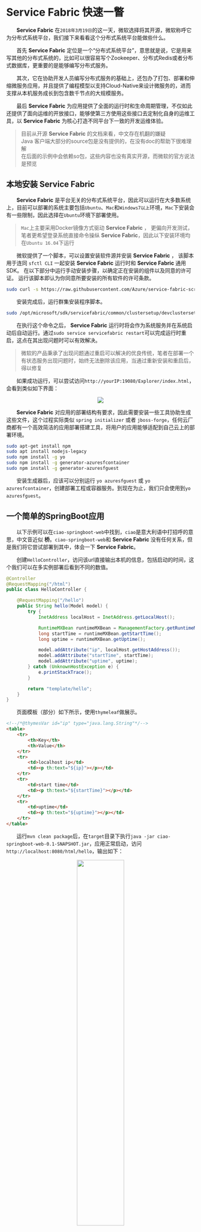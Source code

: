 # Service Fabric 快速一瞥

&nbsp;&nbsp;&nbsp;&nbsp;&nbsp;&nbsp;&nbsp;**Service Fabric** 在`2018年3月19日`的这一天，微软选择将其开源，微软称呼它为分布式系统平台，我们接下来看看这个分布式系统平台能做些什么。

&nbsp;&nbsp;&nbsp;&nbsp;&nbsp;&nbsp;&nbsp;首先 **Service Fabric** 定位是一个“分布式系统平台”，意思就是说，它是用来写其他的分布式系统的，比如可以很容易写个Zookeeper、分布式Redis或者分布式数据库，更重要的是能够编写分布式服务。

&nbsp;&nbsp;&nbsp;&nbsp;&nbsp;&nbsp;&nbsp;其次，它在协助开发人员编写分布式服务的基础上，还包办了打包、部署和伸缩微服务应用，并且提供了编程模型以支持Cloud-Native来设计微服务的，进而支撑从本机服务成长到包含数千节点的大规模服务。

&nbsp;&nbsp;&nbsp;&nbsp;&nbsp;&nbsp;&nbsp;最后 **Service Fabric** 为应用提供了全面的运行时和生命周期管理，不仅如此还提供了面向运维的开放接口，能够使第三方使用这些接口去定制化自身的运维工具，以 **Service Fabric** 为核心打造不同平台下一致的开发运维体验。

> 目前从开源 **Service Fabric** 的文档来看，中文存在机翻的嫌疑<br>Java 客户端大部分的source包是没有提供的，在没有doc的帮助下很难理解<br>在后面的示例中会依赖so包，这些内容也没有真实开源，而微软的官方说法是预览

## 本地安装 **Service Fabric**

&nbsp;&nbsp;&nbsp;&nbsp;&nbsp;&nbsp;&nbsp;**Service Fabric** 是平台无关的分布式系统平台，因此可以运行在大多数系统上，目前可以部署的系统主要包括`Ubuntu`、`Mac`和`Windows7以上`环境，`Mac`下安装会有一些限制，因此选择在`Ubuntu`环境下部署使用。

> `Mac`上主要采用Docker镜像方式驱动 **Service Fabric** ， 更偏向开发测试，笔者更希望登录系统直接命令操纵 **Service Fabric**，因此以下安装环境均在`Ubuntu 16.04`下运行

&nbsp;&nbsp;&nbsp;&nbsp;&nbsp;&nbsp;&nbsp;微软提供了一个脚本，可以设置安装软件源并安装 **Service Fabric** ， 该脚本用于连同 `sfctl CLI` 一起安装 **Service Fabric** 运行时和 **Service Fabric** 通用 SDK。 在以下部分中运行手动安装步骤，以确定正在安装的组件以及同意的许可证。 运行该脚本即认为你同意所要安装的所有软件的许可条款。

```sh
sudo curl -s https://raw.githubusercontent.com/Azure/service-fabric-scripts-and-templates/master/scripts/SetupServiceFabric/SetupServiceFabric.sh | sudo bash
```

&nbsp;&nbsp;&nbsp;&nbsp;&nbsp;&nbsp;&nbsp;安装完成后，运行群集安装程序脚本。

```sh
sudo /opt/microsoft/sdk/servicefabric/common/clustersetup/devclustersetup.sh
```

&nbsp;&nbsp;&nbsp;&nbsp;&nbsp;&nbsp;&nbsp;在执行这个命令之后， **Service Fabric** 运行时将会作为系统服务并在系统启动后自动运行。通过`sudo service servicefabric restart`可以完成运行时重启，这点在其出现问题时可以有效解决。

> 微软的产品秉承了出现问题通过重启可以解决的优良传统，笔者在部署一个有状态服务出现问题时，始终无法删除该应用，当通过重新安装和重启后，得以修复

&nbsp;&nbsp;&nbsp;&nbsp;&nbsp;&nbsp;&nbsp;如果成功运行，可以尝试访问`http://yourIP:19080/Explorer/index.html`，会看到类似如下界面：

<center>
<img src="https://github.com/weipeng2k/service-fabric-guide/raw/master/resource/chapter-1-2.png" />
</center>

&nbsp;&nbsp;&nbsp;&nbsp;&nbsp;&nbsp;&nbsp;**Service Fabric** 对应用的部署结构有要求，因此需要安装一些工具协助生成这些文件，这个过程实际类似 `spring initializer` 或者 `jboss-forge`，任何云厂商都有一个高效简洁的应用部署搭建工具，将用户的应用能够适配到自己云上的部署环境。

```sh
sudo apt-get install npm
sudo apt install nodejs-legacy
sudo npm install -g yo
sudo npm install -g generator-azuresfcontainer
sudo npm install -g generator-azuresfguest
```

&nbsp;&nbsp;&nbsp;&nbsp;&nbsp;&nbsp;&nbsp;安装生成器后，应该可以分别运行 `yo azuresfguest` 或 `yo azuresfcontainer`，创建部署工程或容器服务。到现在为止，我们只会使用到`yo azuresfguest`。

## 一个简单的SpringBoot应用

&nbsp;&nbsp;&nbsp;&nbsp;&nbsp;&nbsp;&nbsp;以下示例可以在`ciao-springboot-web`中找到，`ciao`是意大利语中打招呼的意思，中文音近似 **桥**。`ciao-springboot-web`和 **Service Fabric** 没有任何关系，但是我们将它尝试部署到其中，体会一下 **Service Fabric**。

&nbsp;&nbsp;&nbsp;&nbsp;&nbsp;&nbsp;&nbsp;创建`HelloController`，访问该url直接输出本机的信息，包括启动的时间，这个我们可以在多实例部署后看到不同的数值。

```java
@Controller
@RequestMapping("/html")
public class HelloController {

    @RequestMapping("/hello")
    public String hello(Model model) {
        try {
            InetAddress localHost = InetAddress.getLocalHost();

            RuntimeMXBean runtimeMXBean = ManagementFactory.getRuntimeMXBean();
            long startTime = runtimeMXBean.getStartTime();
            long uptime = runtimeMXBean.getUptime();

            model.addAttribute("ip", localHost.getHostAddress());
            model.addAttribute("startTime", startTime);
            model.addAttribute("uptime", uptime);
        } catch (UnknownHostException e) {
            e.printStackTrace();
        }

        return "template/hello";
    }
}
```

&nbsp;&nbsp;&nbsp;&nbsp;&nbsp;&nbsp;&nbsp;页面模板（部分）如下所示，使用`thymeleaf`做展示。

```html
<!--/*@thymesVar id="ip" type="java.lang.String"*/-->
<table>
    <tr>
        <th>Key</th>
        <th>Value</th>
    </tr>
    <tr>
        <td>localhost ip</td>
        <td><p th:text="${ip}"></p></td>
    </tr>
    <tr>
        <td>start time</td>
        <td><p th:text="${startTime}"></p></td>
    </tr>
    <tr>
        <td>uptime</td>
        <td><p th:text="${uptime}"></p></td>
    </tr>
</table>
```

&nbsp;&nbsp;&nbsp;&nbsp;&nbsp;&nbsp;&nbsp;运行`mvn clean package`后，在`target`目录下执行`java -jar ciao-springboot-web-0.1-SNAPSHOT.jar`，应用正常启动，访问`http://localhost:8080/html/hello`，输出如下：

<center>
<img src="https://github.com/weipeng2k/service-fabric-guide/raw/master/resource/chapter-1-1.png" width="50%" height="50%" />
</center>

&nbsp;&nbsp;&nbsp;&nbsp;&nbsp;&nbsp;&nbsp;应用正常工作，我们接下来将其部署到 **Service Fabric** 上。

## 部署SpringBoot应用

&nbsp;&nbsp;&nbsp;&nbsp;&nbsp;&nbsp;&nbsp;环境已经切换到`Ubuntu`下，在`ciao-springboot-web`目录下，运行`yo azuresfguest`，会有类似对话模式内容出现。

<center>
<img src="https://github.com/weipeng2k/service-fabric-guide/raw/master/resource/chapter-1-3.png" />
</center>

&nbsp;&nbsp;&nbsp;&nbsp;&nbsp;&nbsp;&nbsp;填写的内容和上面的不一样，具体如下表：

|内容|值|含义|
|----|-----|-----|
|Name your application|CiaoSpringbootWeb|应用名|
|Name of the application service|WebRuntimeService|应用中提供的服务|
|Source folder of guest binary artifacts|target/|应用的可执行文件或者二进制内容|
|Relative path to guest binary in source folder|entryPoint.sh|应用的启动脚本，**Service Fabric** 会调用它来启动应用|
|Parameters to use when calling guest binary|不需要|启动参数|
|Number of instances of guest binary|1|实例数，这里类似k8s的复制控制器中定义的实例数|

&nbsp;&nbsp;&nbsp;&nbsp;&nbsp;&nbsp;&nbsp;运行完成之后会生成该应用的程序清单，它包含了应用名、服务名以及启动脚本和部署实例数等信息，混合应用与配置信息。

&nbsp;&nbsp;&nbsp;&nbsp;&nbsp;&nbsp;&nbsp;`entryPoint.sh`需要自己编写，进入到
`ciao-springboot-web/CiaoSpringbootWeb/CiaoSpringbootWeb/WebRuntimeServicePkg/code`目录下，创建`entryPoint.sh`，内容如下：

```sh
#!/bin/bash
BASEDIR=$(dirname $0)
cd $BASEDIR
java -jar ciao-springboot-web-0.1-SNAPSHOT.jar
```

&nbsp;&nbsp;&nbsp;&nbsp;&nbsp;&nbsp;&nbsp;内容很简单就是启动了当前程序，这里没有类似Docker镜像的方式去描述应用，而是采用一组松散、固定的目录以及配置对应用进行描述，但运行时都是以容器的方式进行运行，比如：Docker或者Hyper-V。

&nbsp;&nbsp;&nbsp;&nbsp;&nbsp;&nbsp;&nbsp;在`CiaoSpringbootWeb`目录下运行`sfctl cluster select --endpoint http://localhost:19080`，这个操作将会选择集群到对应的 **Service Fabric** 端点。然后直接运行`CiaoSpringbootWeb`目录下的`install.sh`，就会将应用部署到 **Service Fabric** 集群上。

&nbsp;&nbsp;&nbsp;&nbsp;&nbsp;&nbsp;&nbsp;可以看到其过程是将整个`CiaoSpringbootWeb`目录都拷贝到集群上，然后再运行`entryPoint.sh`脚本加以执行，而程序的运行空间是在容器中分配。可以想象如果在内网或者线下环境搭建了 **Service Fabric** 集群，那么在开发者环境中也只需要执行以下`install.sh`就可以完成部署，下面将介绍如何将应用部署到`Azure`上。

## 将应用部署到Azure

&nbsp;&nbsp;&nbsp;&nbsp;&nbsp;&nbsp;&nbsp;**Service Fabric** 团队提供了免费限时的环境让大家体验，称之为 `Party Cluster`，它是免费、限时的服务托管集群，用来跑 **Service Fabric** 。只需要签署了协议，比如github账户等，就可以使用，部署的集群会运行一小时，然后自动销毁，后需要再使用就需要重新连接到一个新的集群。

&nbsp;&nbsp;&nbsp;&nbsp;&nbsp;&nbsp;&nbsp;访问 `https://try.servicefabric.azure.co/`，通过`github`登录，就可以试用一下，类似如下界面：

<center>
<img src="https://github.com/weipeng2k/service-fabric-guide/raw/master/resource/chapter-1-4.png" width="50%" height="50%" />
</center>

&nbsp;&nbsp;&nbsp;&nbsp;&nbsp;&nbsp;&nbsp;下载`PFX`，导入浏览器后就可以访问`Service Fabric Explorer`，笔者分配了一个美西的环境，有三个节点可以用，一小时后收回，再申请再提供，当然这些操作需要再做一遍。

<center>
<img src="https://github.com/weipeng2k/service-fabric-guide/raw/master/resource/chapter-1-5.png" />
</center>

&nbsp;&nbsp;&nbsp;&nbsp;&nbsp;&nbsp;&nbsp;既然`Azure`的endpoint已经有了，我们就可以在项目`CiaoSpringbootWeb`下执行``sfctl cluster select --endpoint http://Your-Connection-endpoint` ，待连接之后再执行`install.sh`脚本将应用部署到`Azure`上，但是笔者机器无法连接，原因不详，这个工具还需要微软继续加强兼容性。

<center>
<img src="https://github.com/weipeng2k/service-fabric-guide/raw/master/resource/chapter-1-6.png" />
</center>

&nbsp;&nbsp;&nbsp;&nbsp;&nbsp;&nbsp;&nbsp;这个流程开发流程是值得借鉴和思考的，一致的开发部署体验，只是将部署的endpoint集群指向不同的位置，一致的运行部署体验减轻开发人员在不同环境切换的痛苦。普通开发人员在以往的云环境下，都是通过本地部署程序然后进行测试，当测试通过后通过构建工具打包成镜像，然后将镜像部署到测试集成或者线上环境，这天然的割裂开了开发到生产的过程，存在不一致性，而 **Service Fabric** 就标榜其一致的体验，不管在哪里。

## 小结

&nbsp;&nbsp;&nbsp;&nbsp;&nbsp;&nbsp;&nbsp; **Service Fabric** 提供了便捷的搭建方式，再次基础上通过`yo`等工具协助开发者将已有的应用转换成为能够被 **Service Fabric** 所识别的形式，并提供了对应的部署和退部署脚本，当用户指定 **Service Fabric** 的endpoint后，就可以将程序部署到其中，并且能够在`Explorer`中完成扩缩容，同时一样的操作模式可以将应用部署到`Azure`云上，完成生产环境部署。
